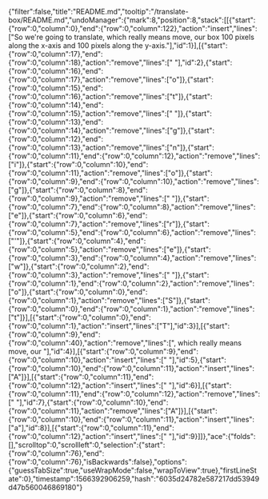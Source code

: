 {"filter":false,"title":"README.md","tooltip":"/translate-box/README.md","undoManager":{"mark":8,"position":8,"stack":[[{"start":{"row":0,"column":0},"end":{"row":0,"column":122},"action":"insert","lines":["So we're going to translate, which really means move, our box 100 pixels along the x-axis and 100 pixels along the y-axis."],"id":1}],[{"start":{"row":0,"column":17},"end":{"row":0,"column":18},"action":"remove","lines":[" "],"id":2},{"start":{"row":0,"column":16},"end":{"row":0,"column":17},"action":"remove","lines":["o"]},{"start":{"row":0,"column":15},"end":{"row":0,"column":16},"action":"remove","lines":["t"]},{"start":{"row":0,"column":14},"end":{"row":0,"column":15},"action":"remove","lines":[" "]},{"start":{"row":0,"column":13},"end":{"row":0,"column":14},"action":"remove","lines":["g"]},{"start":{"row":0,"column":12},"end":{"row":0,"column":13},"action":"remove","lines":["n"]},{"start":{"row":0,"column":11},"end":{"row":0,"column":12},"action":"remove","lines":["i"]},{"start":{"row":0,"column":10},"end":{"row":0,"column":11},"action":"remove","lines":["o"]},{"start":{"row":0,"column":9},"end":{"row":0,"column":10},"action":"remove","lines":["g"]},{"start":{"row":0,"column":8},"end":{"row":0,"column":9},"action":"remove","lines":[" "]},{"start":{"row":0,"column":7},"end":{"row":0,"column":8},"action":"remove","lines":["e"]},{"start":{"row":0,"column":6},"end":{"row":0,"column":7},"action":"remove","lines":["r"]},{"start":{"row":0,"column":5},"end":{"row":0,"column":6},"action":"remove","lines":["'"]},{"start":{"row":0,"column":4},"end":{"row":0,"column":5},"action":"remove","lines":["e"]},{"start":{"row":0,"column":3},"end":{"row":0,"column":4},"action":"remove","lines":["w"]},{"start":{"row":0,"column":2},"end":{"row":0,"column":3},"action":"remove","lines":[" "]},{"start":{"row":0,"column":1},"end":{"row":0,"column":2},"action":"remove","lines":["o"]},{"start":{"row":0,"column":0},"end":{"row":0,"column":1},"action":"remove","lines":["S"]},{"start":{"row":0,"column":0},"end":{"row":0,"column":1},"action":"remove","lines":["t"]}],[{"start":{"row":0,"column":0},"end":{"row":0,"column":1},"action":"insert","lines":["T"],"id":3}],[{"start":{"row":0,"column":9},"end":{"row":0,"column":40},"action":"remove","lines":[", which really means move, our "],"id":4}],[{"start":{"row":0,"column":9},"end":{"row":0,"column":10},"action":"insert","lines":[" "],"id":5},{"start":{"row":0,"column":10},"end":{"row":0,"column":11},"action":"insert","lines":["A"]}],[{"start":{"row":0,"column":11},"end":{"row":0,"column":12},"action":"insert","lines":[" "],"id":6}],[{"start":{"row":0,"column":11},"end":{"row":0,"column":12},"action":"remove","lines":[" "],"id":7},{"start":{"row":0,"column":10},"end":{"row":0,"column":11},"action":"remove","lines":["A"]}],[{"start":{"row":0,"column":10},"end":{"row":0,"column":11},"action":"insert","lines":["a"],"id":8}],[{"start":{"row":0,"column":11},"end":{"row":0,"column":12},"action":"insert","lines":[" "],"id":9}]]},"ace":{"folds":[],"scrolltop":0,"scrollleft":0,"selection":{"start":{"row":0,"column":76},"end":{"row":0,"column":76},"isBackwards":false},"options":{"guessTabSize":true,"useWrapMode":false,"wrapToView":true},"firstLineState":0},"timestamp":1566392906259,"hash":"6035d24782e587217dd53949d47b560046869180"}